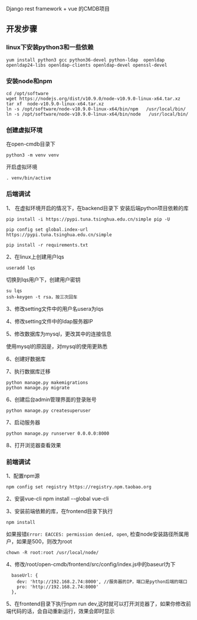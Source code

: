 Django rest framework + vue 的CMDB项目

## 开发步骤

### linux下安装python3和一些依赖
```
yum install python3 gcc python36-devel python-ldap  openldap openldap24-libs openldap-clients openldap-devel openssl-devel
```

### 安装node和npm
```
cd /opt/software
wget https://nodejs.org/dist/v10.9.0/node-v10.9.0-linux-x64.tar.xz 
tar xf  node-v10.9.0-linux-x64.tar.xz      
ln -s /opt/software/node-v10.9.0-linux-x64/bin/npm   /usr/local/bin/ 
ln -s /opt/software/node-v10.9.0-linux-x64/bin/node   /usr/local/bin/
```

### 创建虚拟环境
在open-cmdb目录下
```
python3 -m venv venv
```
开启虚拟环境
```
. venv/bin/active
```

### 后端调试

1、 在虚拟环境开启的情况下，在backend目录下 安装后端python项目依赖的库
```
pip install -i https://pypi.tuna.tsinghua.edu.cn/simple pip -U

pip config set global.index-url https://pypi.tuna.tsinghua.edu.cn/simple

pip install -r requirements.txt
```
2、在linux上创建用户lqs
```
useradd lqs
```
切换到lqs用户下，创建用户密钥
```
su lqs
ssh-keygen -t rsa，按三次回车
```

3、修改setting文件中的用户名usera为lqs

4、修改setting文件中的ldap服务器IP

5、修改数据库为mysql，更改其中的连接信息

使用mysql的原因是，对mysql的使用更熟悉

6、创建好数据库

7、执行数据库迁移
```
python manage.py makemigrations
python manage.py migrate
```
6、创建后台admin管理界面的登录账号
```
python manage.py createsuperuser
```
7、启动服务器
```
python manage.py runserver 0.0.0.0:8000
```
8、打开浏览器查看效果

### 前端调试
1、配置npm源
```
npm config set registry https://registry.npm.taobao.org
```
2、安装vue-cli
npm install --global vue-cli

3、安装前端依赖的库，在frontend目录下执行
```
npm install 
```
如果报错`Error: EACCES: permission denied, open`,
检查node安装路径所属用户，如果是500，则改为root
```
chown -R root:root /usr/local/node/
```
4、修改/root/open-cmdb/frontend/src/config/index.js中的baseurl为下
```
  baseUrl: {
    dev: 'http://192.168.2.74:8000', //服务器的IP，端口是python后端的端口
    pro: 'http://192.168.2.74:8000'
  },
```
5、在frontend目录下执行npm run dev,这时就可以打开浏览器了，如果你修改前端代码的话，会自动重新运行，效果会即时显示




